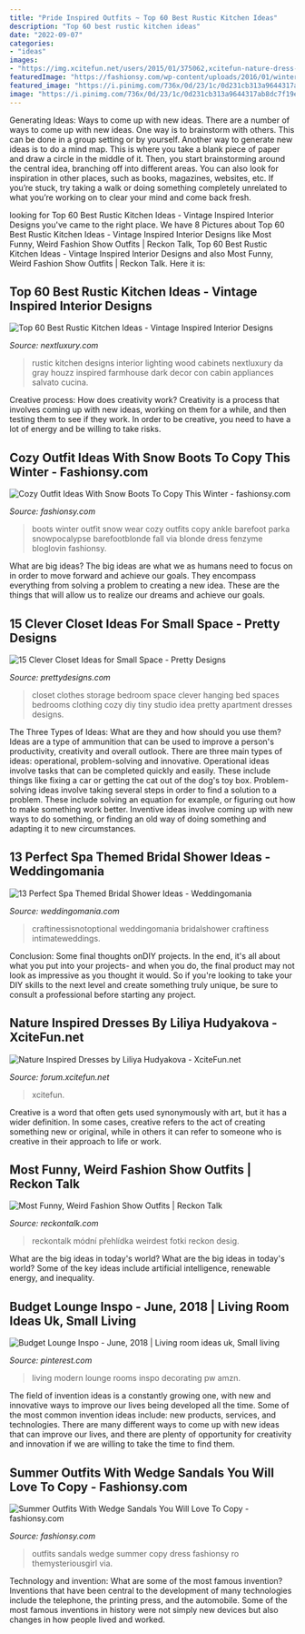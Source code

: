 ```yaml
---
title: "Pride Inspired Outfits ~ Top 60 Best Rustic Kitchen Ideas"
description: "Top 60 best rustic kitchen ideas"
date: "2022-09-07"
categories:
- "ideas"
images:
- "https://img.xcitefun.net/users/2015/01/375062,xcitefun-nature-dress-10.jpg"
featuredImage: "https://fashionsy.com/wp-content/uploads/2016/01/winter-outfit-630x945.jpg"
featured_image: "https://i.pinimg.com/736x/0d/23/1c/0d231cb313a9644317ab8dc7f19e226a.jpg"
image: "https://i.pinimg.com/736x/0d/23/1c/0d231cb313a9644317ab8dc7f19e226a.jpg"
---
```



Generating Ideas: Ways to come up with new ideas.
There are a number of ways to come up with new ideas. One way is to brainstorm with others. This can be done in a group setting or by yourself. Another way to generate new ideas is to do a mind map. This is where you take a blank piece of paper and draw a circle in the middle of it. Then, you start brainstorming around the central idea, branching off into different areas. You can also look for inspiration in other places, such as books, magazines, websites, etc. If you’re stuck, try taking a walk or doing something completely unrelated to what you’re working on to clear your mind and come back fresh.

	

		
looking for Top 60 Best Rustic Kitchen Ideas - Vintage Inspired Interior Designs you've came to the right place. We have 8 Pictures about Top 60 Best Rustic Kitchen Ideas - Vintage Inspired Interior Designs like Most Funny, Weird Fashion Show Outfits | Reckon Talk, Top 60 Best Rustic Kitchen Ideas - Vintage Inspired Interior Designs and also Most Funny, Weird Fashion Show Outfits | Reckon Talk. Here it is:
		
    
## Top 60 Best Rustic Kitchen Ideas - Vintage Inspired Interior Designs

<img loading=lazy src="http://nextluxury.com/wp-content/uploads/home-rustic-kitchen-ideas.jpg" onerror="this.onerror=null;this.src='https://tse2.mm.bing.net/th?id=OIP.LBxNgtD3u6pkLZtwPZRn7QAAAA&amp;pid=15.1';" alt="Top 60 Best Rustic Kitchen Ideas - Vintage Inspired Interior Designs">

_Source: nextluxury.com_

>rustic kitchen designs interior lighting wood cabinets nextluxury da gray houzz inspired farmhouse dark decor con cabin appliances salvato cucina. 

	

Creative process: How does creativity work?
Creativity is a process that involves coming up with new ideas, working on them for a while, and then testing them to see if they work. In order to be creative, you need to have a lot of energy and be willing to take risks.

    
## Cozy Outfit Ideas With Snow Boots To Copy This Winter - Fashionsy.com

<img loading=lazy src="https://fashionsy.com/wp-content/uploads/2016/01/winter-outfit-630x945.jpg" onerror="this.onerror=null;this.src='https://tse2.mm.bing.net/th?id=OIP.Nda4sjIctB1VbOptsGhQXAHaLH&amp;pid=15.1';" alt="Cozy Outfit Ideas With Snow Boots To Copy This Winter - fashionsy.com">

_Source: fashionsy.com_

>boots winter outfit snow wear cozy outfits copy ankle barefoot parka snowpocalypse barefootblonde fall via blonde dress fenzyme bloglovin fashionsy. 

	

What are big ideas?
The big ideas are what we as humans need to focus on in order to move forward and achieve our goals. They encompass everything from solving a problem to creating a new idea. These are the things that will allow us to realize our dreams and achieve our goals.

    
## 15 Clever Closet Ideas For Small Space - Pretty Designs

<img loading=lazy src="http://www.prettydesigns.com/wp-content/uploads/2015/10/Clothes-Storage.jpg" onerror="this.onerror=null;this.src='https://tse4.mm.bing.net/th?id=OIP.1aTzA40VQhfVq9wn073BxQHaLF&amp;pid=15.1';" alt="15 Clever Closet Ideas for Small Space - Pretty Designs">

_Source: prettydesigns.com_

>closet clothes storage bedroom space clever hanging bed spaces bedrooms clothing cozy diy tiny studio idea pretty apartment dresses designs. 

	

The Three Types of Ideas: What are they and how should you use them?
Ideas are a type of ammunition that can be used to improve a person's productivity, creativity and overall outlook. There are three main types of ideas: operational, problem-solving and innovative.
Operational ideas involve tasks that can be completed quickly and easily. These include things like fixing a car or getting the cat out of the dog's toy box. Problem-solving ideas involve taking several steps in order to find a solution to a problem. These include solving an equation for example, or figuring out how to make something work better. Inventive ideas involve coming up with new ways to do something, or finding an old way of doing something and adapting it to new circumstances.

    
## 13 Perfect Spa Themed Bridal Shower Ideas - Weddingomania

<img loading=lazy src="https://i.weddingomania.com/13-perfect-spa-themed-bridal-shower-ideas-11-500x709.jpg" onerror="this.onerror=null;this.src='https://tse1.mm.bing.net/th?id=OIP.u4Otw1D3An9XQu2-ibBwagHaKg&amp;pid=15.1';" alt="13 Perfect Spa Themed Bridal Shower Ideas - Weddingomania">

_Source: weddingomania.com_

>craftinessisnotoptional weddingomania bridalshower craftiness intimateweddings. 

	

Conclusion: Some final thoughts onDIY projects.
In the end, it's all about what you put into your projects- and when you do, the final product may not look as impressive as you thought it would. So if you're looking to take your DIY skills to the next level and create something truly unique, be sure to consult a professional before starting any project.

    
## Nature Inspired Dresses By Liliya Hudyakova - XciteFun.net

<img loading=lazy src="https://img.xcitefun.net/users/2015/01/375062,xcitefun-nature-dress-10.jpg" onerror="this.onerror=null;this.src='https://tse2.mm.bing.net/th?id=OIP.EeLiWYtZoVSSd38Uc7SjGwHaFj&amp;pid=15.1';" alt="Nature Inspired Dresses by Liliya Hudyakova - XciteFun.net">

_Source: forum.xcitefun.net_

>xcitefun. 

	

Creative is a word that often gets used synonymously with art, but it has a wider definition. In some cases, creative refers to the act of creating something new or original, while in others it can refer to someone who is creative in their approach to life or work.

    
## Most Funny, Weird Fashion Show Outfits | Reckon Talk

<img loading=lazy src="https://www.reckontalk.com/wp-content/uploads/2018/02/crazy.pictures3.jpg" onerror="this.onerror=null;this.src='https://tse3.mm.bing.net/th?id=OIP.HCC645n74M_uq3d12fKTWwHaLH&amp;pid=15.1';" alt="Most Funny, Weird Fashion Show Outfits | Reckon Talk">

_Source: reckontalk.com_

>reckontalk módní přehlídka weirdest fotki reckon desig. 

	

What are the big ideas in today's world?
What are the big ideas in today's world? 
Some of the key ideas include artificial intelligence, renewable energy, and inequality.

    
## Budget Lounge Inspo - June, 2018 | Living Room Ideas Uk, Small Living

<img loading=lazy src="https://i.pinimg.com/736x/0d/23/1c/0d231cb313a9644317ab8dc7f19e226a.jpg" onerror="this.onerror=null;this.src='https://tse1.mm.bing.net/th?id=OIP.urvrE9V8YkxEnOiHrIkq8gHaLH&amp;pid=15.1';" alt="Budget Lounge Inspo - June, 2018 | Living room ideas uk, Small living">

_Source: pinterest.com_

>living modern lounge rooms inspo decorating pw amzn. 

	

The field of invention ideas is a constantly growing one, with new and innovative ways to improve our lives being developed all the time. Some of the most common invention ideas include: new products, services, and technologies. There are many different ways to come up with new ideas that can improve our lives, and there are plenty of opportunity for creativity and innovation if we are willing to take the time to find them.

    
## Summer Outfits With Wedge Sandals You Will Love To Copy - Fashionsy.com

<img loading=lazy src="https://fashionsy.com/wp-content/uploads/2016/06/blue-dress-1-630x945.jpg" onerror="this.onerror=null;this.src='https://tse3.mm.bing.net/th?id=OIP.-alVgfzTYwoAIxCeEoqUlQHaLH&amp;pid=15.1';" alt="Summer Outfits With Wedge Sandals You Will Love To Copy - fashionsy.com">

_Source: fashionsy.com_

>outfits sandals wedge summer copy dress fashionsy ro themysteriousgirl via. 

	

Technology and invention: What are some of the most famous invention?
Inventions that have been central to the development of many technologies include the telephone, the printing press, and the automobile. Some of the most famous inventions in history were not simply new devices but also changes in how people lived and worked.

